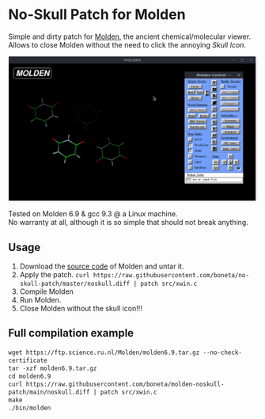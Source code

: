 # No-Skull Patch for Molden

Simple and dirty patch for [Molden](https://www.theochem.ru.nl/molden/), the ancient chemical/molecular viewer. Allows to close Molden without the need to click the annoying *Skull Icon*.

![Molden Closing](./closing.gif)

Tested on Molden 6.9 & gcc 9.3 @ a Linux machine.  
No warranty at all, although it is so simple that should not break anything.


## Usage

1. Download the [source code](https://ftp.science.ru.nl/Molden/) of Molden and untar it.
2. Apply the patch. `curl https://raw.githubusercontent.com/boneta/no-skull-patch/master/noskull.diff | patch src/xwin.c`
3. Compile Molden
4. Run Molden.
5. Close Molden without the skull icon!!!


## Full compilation example
```
wget https://ftp.science.ru.nl/Molden/molden6.9.tar.gz --no-check-certificate
tar -xzf molden6.9.tar.gz
cd molden6.9
curl https://raw.githubusercontent.com/boneta/molden-noskull-patch/main/noskull.diff | patch src/xwin.c
make
./bin/molden
```
